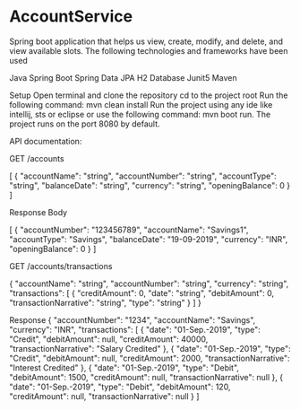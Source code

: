 # AccountService

Spring boot application that helps us view, create, modify, and delete, and view available slots. The following technologies and frameworks have been used

Java Spring Boot Spring Data JPA H2 Database Junit5 Maven

Setup Open terminal and clone the repository cd to the project root Run the following command: mvn clean install Run the project using any ide like intellij, sts or eclipse or use the following command: mvn boot run. The project runs on the port 8080 by default.

API documentation:

GET /accounts


[
  {
    "accountName": "string",
    "accountNumber": "string",
    "accountType": "string",
    "balanceDate": "string",
    "currency": "string",
    "openingBalance": 0
  }
]



Response Body

[
  {
    "accountNumber": "123456789",
    "accountName": "Savings1",
    "accountType": "Savings",
    "balanceDate": "19-09-2019",
    "currency": "INR",
    "openingBalance": 0
  }
]



GET /accounts/transactions


{
  "accountName": "string",
  "accountNumber": "string",
  "currency": "string",
  "transactions": [
    {
      "creditAmount": 0,
      "date": "string",
      "debitAmount": 0,
      "transactionNarrative": "string",
      "type": "string"
    }
  ]
}



Response
{
  "accountNumber": "1234",
  "accountName": "Savings",
  "currency": "INR",
  "transactions": [
    {
      "date": "01-Sep.-2019",
      "type": "Credit",
      "debitAmount": null,
      "creditAmount": 40000,
      "transactionNarrative": "Salary Credited"
    },
    {
      "date": "01-Sep.-2019",
      "type": "Credit",
      "debitAmount": null,
      "creditAmount": 2000,
      "transactionNarrative": "Interest Credited"
    },
    {
      "date": "01-Sep.-2019",
      "type": "Debit",
      "debitAmount": 1500,
      "creditAmount": null,
      "transactionNarrative": null
    },
    {
      "date": "01-Sep.-2019",
      "type": "Debit",
      "debitAmount": 120,
      "creditAmount": null,
      "transactionNarrative": null
    }
  ]
